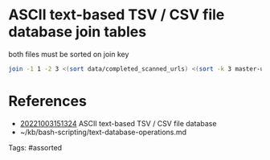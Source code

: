 # ASCII text-based TSV / CSV file database join tables
both files must be sorted on join key
```bash
join -1 1 -2 3 <(sort data/completed_scanned_urls) <(sort -k 3 master-url-list.tsv)
```

# References
- [20221003151324](/zet/20221003151324/README.md) ASCII text-based TSV / CSV file database
- ~/kb/bash-scripting/text-database-operations.md

Tags:
    #assorted
